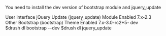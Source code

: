 You need to install the dev version of bootstrap module and jquery_update

 User interface    jQuery Update (jquery_update)                                Module  Enabled        7.x-2.3        
 Other             Bootstrap (bootstrap)                                        Theme   Enabled        7.x-3.0-rc2+5- 
                                                                                                       dev            
$drush dl bootstrap --dev
$drush dl jquery_update

